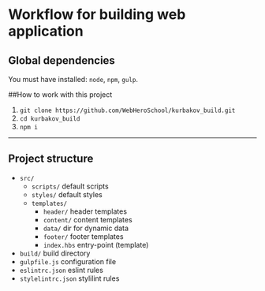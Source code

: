 # Workflow for building web application

## Global dependencies
You must have installed: `node`, `npm`, `gulp`.

##How to work with this project

1. `git clone https://github.com/WebHeroSchool/kurbakov_build.git`
2. `cd kurbakov_build`
3. `npm i`

---

## Project structure

* `src/` 
    - `scripts/` default scripts
    - `styles/` default styles
    - `templates/`
      - `header/` header templates
      - `content/` content templates
      - `data/` dir for dynamic data
      - `footer/` footer templates
      - `index.hbs` entry-point (template)
* `build/` build directory 
* `gulpfile.js` configuration file 
* `eslintrc.json` eslint rules
* `stylelintrc.json` stylilint rules
